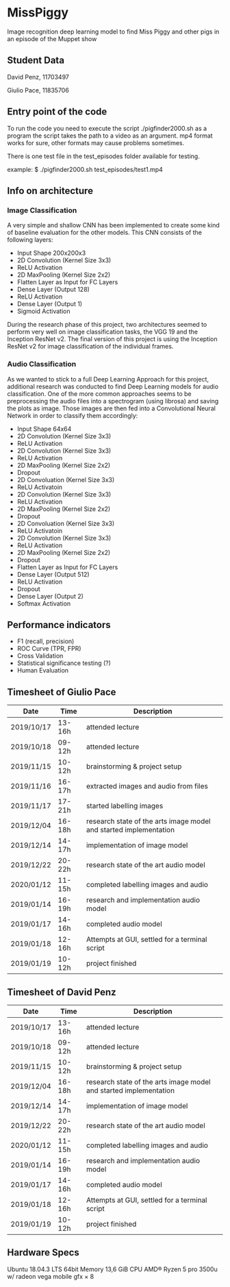 # MissPiggy
Image recognition deep learning model to find Miss Piggy and other pigs in an episode of the Muppet show

## Student Data
David Penz, 11703497

Giulio Pace, 11835706

## Entry point of the code

To run the code you need to execute the script ./pigfinder2000.sh as a program
the script takes the path to a video as an argument. mp4 format works for sure, other formats may cause problems sometimes.

There is one test file in the test_episodes folder available for testing.

example:
$ ./pigfinder2000.sh test_episodes/test1.mp4

## Info on architecture
### Image Classification
A very simple and shallow CNN has been implemented to create some kind of baseline evaluation for the other models. This CNN consists of the following layers:
- Input Shape 200x200x3
- 2D Convolution (Kernel Size 3x3)
- ReLU Activation
- 2D MaxPooling (Kernel Size 2x2)
- Flatten Layer as Input for FC Layers
- Dense Layer (Output 128)
- ReLU Activation
- Dense Layer (Output 1)
- Sigmoid Activation

During the research phase of this project, two architectures seemed to perform very well on image classification tasks, the VGG 19 and the Inception ResNet v2. The final version of this project is using the Inception ResNet v2 for image classification of the individual frames.
### Audio Classification
As we wanted to stick to a full Deep Learning Approach for this project, additional research was conducted to find Deep Learning models for audio classification. One of the more common approaches seems to be preprocessing the audio files into a spectrogram (using librosa) and saving the plots as image. Those images are then fed into a Convolutional Neural Network in order to classify them accordingly:
- Input Shape 64x64
- 2D Convolution (Kernel Size 3x3)
- ReLU Activation
- 2D Convolution (Kernel Size 3x3)
- ReLU Activation
- 2D MaxPooling (Kernel Size 2x2)
- Dropout
- 2D Convoluation (Kernel Size 3x3)
- ReLU Activatoin
- 2D Convolution (Kernel Size 3x3)
- ReLU Activation
- 2D MaxPooling (Kernel Size 2x2)
- Dropout
- 2D Convoluation (Kernel Size 3x3)
- ReLU Activatoin
- 2D Convolution (Kernel Size 3x3)
- ReLU Activation
- 2D MaxPooling (Kernel Size 2x2)
- Dropout
- Flatten Layer as Input for FC Layers
- Dense Layer (Output 512)
- ReLU Activation
- Dropout
- Dense Layer (Output 2)
- Softmax Activation

## Performance indicators
- F1 (recall, precision)
- ROC Curve (TPR, FPR)
- Cross Validation
- Statistical significance testing (?)
- Human Evaluation


## Timesheet of Giulio Pace
| Date        | Time    | Description                     									|
|-------------|---------|-------------------------------------------------------------------|
| 2019/10/17  | 13-16h  | attended lecture                									|
| 2019/10/18  | 09-12h  | attended lecture                									|
| 2019/11/15  | 10-12h  | brainstorming & project setup   									|
| 2019/11/16  | 16-17h  | extracted images and audio from files 							|
| 2019/11/17  | 17-21h  | started labelling images		  									|
| 2019/12/04  | 16-18h  | research state of the arts image model and started implementation | 
| 2019/12/14  | 14-17h  | implementation of image model 									| 
| 2019/12/22  | 20-22h  | research state of the art audio model								|
| 2020/01/12  | 11-15h  | completed labelling images and audio 								|
| 2019/01/14  | 16-19h  | research and implementation audio model							|
| 2019/01/17  | 14-16h  | completed audio model 											|
| 2019/01/18  | 12-16h  | Attempts at GUI, settled for a terminal script 					|
| 2019/01/19  | 10-12h  | project finished 													|




## Timesheet of David Penz
| Date        | Time    | Description                     									|
|-------------|---------|-------------------------------------------------------------------|
| 2019/10/17  | 13-16h  | attended lecture                									|
| 2019/10/18  | 09-12h  | attended lecture                									|
| 2019/11/15  | 10-12h  | brainstorming & project setup   									|
| 2019/12/04  | 16-18h  | research state of the arts image model and started implementation | 
| 2019/12/14  | 14-17h  | implementation of image model 									| 
| 2019/12/22  | 20-22h  | research state of the art audio model								|
| 2020/01/12  | 11-15h  | completed labelling images and audio 								|
| 2019/01/14  | 16-19h  | research and implementation audio model							|
| 2019/01/17  | 14-16h  | completed audio model 											|
| 2019/01/18  | 12-16h  | Attempts at GUI, settled for a terminal script 					|
| 2019/01/19  | 10-12h  | project finished 													|


## Hardware Specs
Ubuntu 18.04.3 LTS 64bit
Memory 13,6 GiB
CPU AMD® Ryzen 5 pro 3500u w/ radeon vega mobile gfx × 8 
